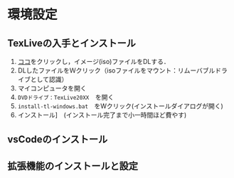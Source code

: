 # 環境設定

## TexLiveの入手とインストール
1. [ココ](https://ftp.jaist.ac.jp/pub/CTAN/systems/texlive/Images/texlive.iso)をクリックし，イメージ(iso)ファイルをDLする．
2. DLしたファイルをＷクリック（isoファイルをマウント：リムーバブルドライブとして認識）
3. マイコンピュータを開く
4. `DVDドライブ：TexLive20XX`　を開く
5. `install-tl-windows.bat`　をWクリック(インストールダイアログが開く)
6. インストール]　(インストール完了まで小一時間ほど費やす)


## vsCodeのインストール

## 拡張機能のインストールと設定





